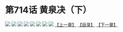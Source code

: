 # 第714话 黄泉决（下）
![](https://mhpic.xiaomingtaiji.net/comic/D/斗破苍穹拆分版/714话/1.jpg-zymk.middle.webp)
![](https://mhpic.xiaomingtaiji.net/comic/D/斗破苍穹拆分版/714话/2.jpg-zymk.middle.webp)
![](https://mhpic.xiaomingtaiji.net/comic/D/斗破苍穹拆分版/714话/3.jpg-zymk.middle.webp)
![](https://mhpic.xiaomingtaiji.net/comic/D/斗破苍穹拆分版/714话/4.jpg-zymk.middle.webp)
![](https://mhpic.xiaomingtaiji.net/comic/D/斗破苍穹拆分版/714话/5.jpg-zymk.middle.webp)
![](https://mhpic.xiaomingtaiji.net/comic/D/斗破苍穹拆分版/714话/6.jpg-zymk.middle.webp)
![](https://mhpic.xiaomingtaiji.net/comic/D/斗破苍穹拆分版/714话/7.jpg-zymk.middle.webp)
![](https://mhpic.xiaomingtaiji.net/comic/D/斗破苍穹拆分版/714话/8.jpg-zymk.middle.webp)
[【上一章】](./715.md)
[【目录】](./READMD.md)
[【下一章】](./717.md)
